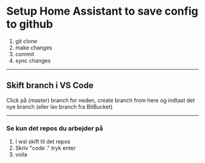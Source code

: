 # Setup Home Assistant to save config to github


1. git clone
2. make changes
3. commit
4. sync changes

---------------------------------------

## Skift branch i VS Code

Click på (master) branch for neden, create branch from here og indtast det nye branch
(eller lav branch fra BitBucket)

---------------------------------------

### Se kun det repos du arbejder på

1. I wsl skift til det repos 
2. Skriv "code ." tryk enter
3. voila

